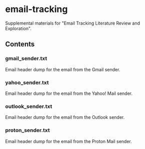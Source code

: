 # email-tracking

Supplemental materials for "Email Tracking Literature Review and Exploration".

## Contents

### gmail_sender.txt

Email header dump for the email from the Gmail sender.

### yahoo_sender.txt

Email header dump for the email from the Yahoo! Mail sender.

### outlook_sender.txt

Email header dump for the email from the Outlook sender.

### proton_sender.txt

Email header dump for the email from the Proton Mail sender.
